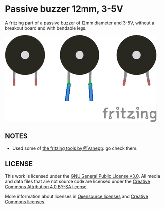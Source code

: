 # Passive buzzer 12mm, 3-5V
A fritzing part of a passive buzzer of 12mm diameter and 3-5V, without a breakout board and with bendable legs.

![passive buzzer](buzzer-passive.png)

## NOTES

* Used some of [the fritzing tools by @Vanepp](https://github.com/vanepp): go check them.

## LICENSE

This work is licensed under the [GNU General Public License v3.0](../LICENSE-GPLV30). All media and data files that are not source code are licensed under the [Creative Commons Attribution 4.0 BY-SA license](../LICENSE-CCBYSA40).

More information about licenses in [Opensource licenses](https://opensource.org/licenses/) and [Creative Commons licenses](https://creativecommons.org/licenses/).
